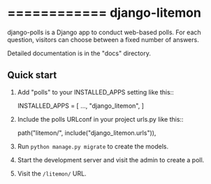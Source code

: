 ============
django-litemon
============

django-polls is a Django app to conduct web-based polls. For each
question, visitors can choose between a fixed number of answers.

Detailed documentation is in the "docs" directory.

Quick start
-----------

1. Add "polls" to your INSTALLED_APPS setting like this::

    INSTALLED_APPS = [
        ...,
        "django_litemon",
    ]

2. Include the polls URLconf in your project urls.py like this::

    path("litemon/", include("django_litemon.urls")),

3. Run ``python manage.py migrate`` to create the models.

4. Start the development server and visit the admin to create a poll.

5. Visit the ``/litemon/`` URL.